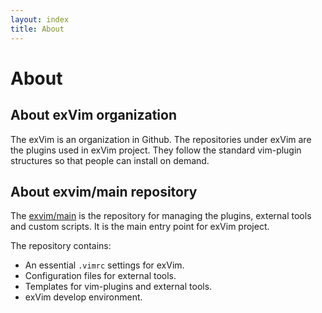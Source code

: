 ```yaml
---
layout: index
title: About
---
```


# About

## About exVim organization

The exVim is an organization in Github. The repositories under exVim are the plugins used in
exVim project. They follow the standard vim-plugin structures so that people can install on
demand.

## About exvim/main repository

The [exvim/main](https://github.com/exvim/main#installation) is the repository for 
managing the plugins, external tools and custom scripts. It is the main entry point for 
exVim project. 

The repository contains:

- An essential `.vimrc` settings for exVim.
- Configuration files for external tools.
- Templates for vim-plugins and external tools.
- exVim develop environment.

